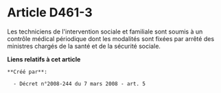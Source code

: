 # Article D461-3

Les techniciens de l'intervention sociale et familiale sont soumis à un contrôle médical périodique dont les modalités sont
fixées par arrêté des ministres chargés de la santé et de la sécurité sociale.

**Liens relatifs à cet article**

	**Créé par**:

	  - Décret n°2008-244 du 7 mars 2008 - art. 5

